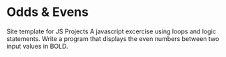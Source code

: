 # Odds & Evens
Site template for JS Projects
A javascript excercise using loops and logic statements. Write a program that displays the even numbers between two input values in BOLD.

